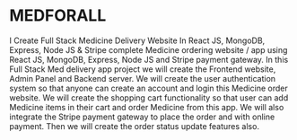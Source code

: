 # MEDFORALL

I Create Full Stack Medicine Delivery Website In React JS, MongoDB, Express, Node JS & Stripe
complete Medicine ordering website / app using React JS, MongoDB, Express, Node JS and Stripe payment gateway. In this Full Stack Med delivery app project we will create the Frontend website, Admin Panel and Backend server. 
We will create the user authentication system so that anyone can create an account and login this Medicine order website.
We will create the shopping cart functionality so that user can add Medicine items in their cart and order Medicine from this app. We will also integrate the Stripe payment gateway to place the order and with online payment. Then we will create the order status update features also.
 

